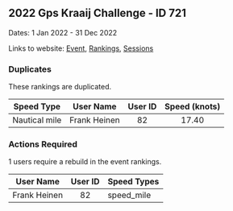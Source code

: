 ## 2022 Gps Kraaij Challenge - ID 721

Dates: 1 Jan 2022 - 31 Dec 2022

Links to website: [Event](https://www.gps-speedsurfing.com/default.aspx?mnu=event&val=721), [Rankings](https://www.gps-speedsurfing.com/default.aspx?mnu=eventranking&val=721), [Sessions](https://www.gps-speedsurfing.com/default.aspx?mnu=eventsessions&val=721)

### Duplicates

These rankings are duplicated.

| Speed Type | User Name | User ID | Speed (knots) |
| ---------- | --------- | :-----: | :-----------: |
| Nautical mile | Frank Heinen | 82 | 17.40 |

### Actions Required

1 users require a rebuild in the event rankings.

| User Name | User ID | Speed Types |
| --------- | :-----: | ----------- |
| Frank Heinen | 82 | speed_mile |
